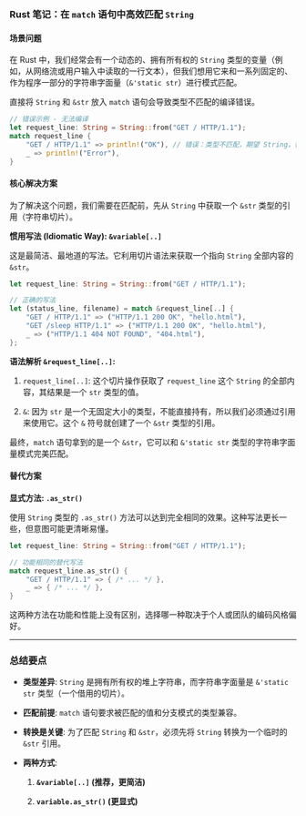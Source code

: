 
### Rust 笔记：在 `match` 语句中高效匹配 `String`

#### 场景问题

在 Rust 中，我们经常会有一个动态的、拥有所有权的 `String` 类型的变量（例如，从网络流或用户输入中读取的一行文本），但我们想用它来和一系列固定的、作为程序一部分的字符串字面量（`&'static str`）进行模式匹配。

直接将 `String` 和 `&str` 放入 `match` 语句会导致类型不匹配的编译错误。


```rust
// 错误示例 - 无法编译
let request_line: String = String::from("GET / HTTP/1.1");
match request_line {
    "GET / HTTP/1.1" => println!("OK"), // 错误：类型不匹配，期望 String，得到 &str
    _ => println!("Error"),
}
```

#### 核心解决方案

为了解决这个问题，我们需要在匹配前，先从 `String` 中获取一个 `&str` 类型的引用（字符串切片）。

**惯用写法 (Idiomatic Way): `&variable[..]`**

这是最简洁、最地道的写法。它利用切片语法来获取一个指向 `String` 全部内容的 `&str`。


```rust
let request_line: String = String::from("GET / HTTP/1.1");

// 正确的写法
let (status_line, filename) = match &request_line[..] {
    "GET / HTTP/1.1" => ("HTTP/1.1 200 OK", "hello.html"),
    "GET /sleep HTTP/1.1" => ("HTTP/1.1 200 OK", "hello.html"),
    _ => ("HTTP/1.1 404 NOT FOUND", "404.html"),
};
```

**语法解析 `&request_line[..]`:**

1. `request_line[..]`: 这个切片操作获取了 `request_line` 这个 `String` 的全部内容，其结果是一个 `str` 类型的值。
    
2. `&`: 因为 `str` 是一个无固定大小的类型，不能直接持有，所以我们必须通过引用来使用它。这个 `&` 符号就创建了一个 `&str` 类型的引用。
    

最终，`match` 语句拿到的是一个 `&str`，它可以和 `&'static str` 类型的字符串字面量模式完美匹配。

#### 替代方案

**显式方法: `.as_str()`**

使用 `String` 类型的 `.as_str()` 方法可以达到完全相同的效果。这种写法更长一些，但意图可能更清晰易懂。



```rust
let request_line: String = String::from("GET / HTTP/1.1");

// 功能相同的替代写法
match request_line.as_str() {
    "GET / HTTP/1.1" => { /* ... */ },
    _ => { /* ... */ },
}
```

这两种方法在功能和性能上没有区别，选择哪一种取决于个人或团队的编码风格偏好。

---

### 总结要点

- **类型差异**: `String` 是拥有所有权的堆上字符串，而字符串字面量是 `&'static str` 类型（一个借用的切片）。
    
- **匹配前提**: `match` 语句要求被匹配的值和分支模式的类型兼容。
    
- **转换是关键**: 为了匹配 `String` 和 `&str`，必须先将 `String` 转换为一个临时的 `&str` 引用。
    
- **两种方式**:
    
    1. **`&variable[..]` (推荐，更简洁)**
        
    2. **`variable.as_str()` (更显式)**